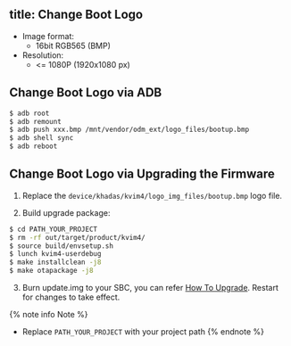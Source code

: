 title: Change Boot Logo
---

* Image format:
  * 16bit RGB565 (BMP)
* Resolution:
  * <= 1080P (1920x1080 px)

## Change Boot Logo via ADB

```sh
$ adb root
$ adb remount
$ adb push xxx.bmp /mnt/vendor/odm_ext/logo_files/bootup.bmp
$ adb shell sync
$ adb reboot
```

## Change Boot Logo via Upgrading the Firmware

1. Replace the `device/khadas/kvim4/logo_img_files/bootup.bmp` logo file.

2. Build upgrade package:
```sh
$ cd PATH_YOUR_PROJECT
$ rm -rf out/target/product/kvim4/
$ source build/envsetup.sh
$ lunch kvim4-userdebug
$ make installclean -j8
$ make otapackage -j8
```
3. Burn update.img to your SBC, you can refer [How To Upgrade](UpgradeViaUSBCable.html). Restart for changes to take effect.
 
{% note info Note %}
* Replace `PATH_YOUR_PROJECT` with your project path
{% endnote %}

